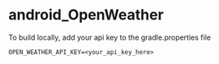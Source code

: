 # android_OpenWeather

To build locally, add your api key to the gradle.properties file
```
OPEN_WEATHER_API_KEY=<your_api_key_here>
```
 
